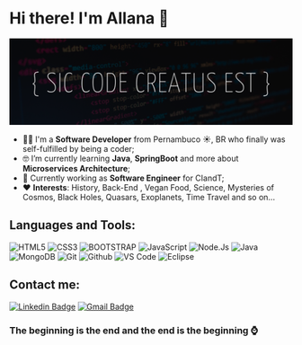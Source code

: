 # Hi there! I'm Allana :wave: 


![](/assets/Sic_code_creatus_est2.png)

 - :woman_technologist: I'm a **Software Developer**  from  Pernambuco :sunny:, BR who finally was self-fulfilled by being a coder;
 - :nerd_face: I’m currently learning **Java**, **SpringBoot** and more about **Microservices Architecture**;
 -  :office: Currently working as **Software Engineer** for CIandT;
 - :heart: **Interests**: History, Back-End , Vegan Food, Science, Mysteries of Cosmos, Black Holes, Quasars, Exoplanets, Time Travel and so on...


## Languages and Tools:</br>

![HTML5](https://img.shields.io/badge/-HTML5-000000?style=for-the-badge&logo=HTML5)
![CSS3](https://img.shields.io/badge/-CSS3-000000?style=for-the-badge&logo=CSS3)
![BOOTSTRAP](https://img.shields.io/badge/Bootstrap-black?style=for-the-badge&logo=Bootstrap&labelColor=black)
![JavaScript](https://img.shields.io/badge/-JavaScript-000000?style=for-the-badge&logo=javascript)
![Node.Js](https://img.shields.io/badge/Node-black?style=for-the-badge&logo=Node.js&labelColor=black)
![Java](https://img.shields.io/badge/Java-black?style=for-the-badge&logo=Java&labelColor=black)
![MongoDB](https://img.shields.io/badge/-MongoDB-000000?style=for-the-badge&logo=MongoDB)
![Git](https://img.shields.io/badge/Git-black?style=for-the-badge&logo=Git&labelColor=black)
![Github](https://img.shields.io/badge/Github-black?style=for-the-badge&logo=GitHub&labelColor=black)
![VS Code](https://img.shields.io/badge/Visual%20Studio%20Code-black?style=for-the-badge&logo=Visual%20Studio%20Code&labelColor=black)
![Eclipse](https://img.shields.io/badge/Eclipse-black?style=for-the-badge&logo=Eclipse&labelColor=black)

## Contact me:

[![Linkedin Badge](https://img.shields.io/badge/allanacaldas-blue?style=flat&logo=linkedin&labelColor=blue)](https://www.linkedin.com/in/allanacaldas)
[![Gmail Badge](https://img.shields.io/badge/-allanacaldas@gmail.com-c14438?style=flat&logo=Gmail&logoColor=white&link=mailto:contato.allanacaldas@gmail.com)](mailto:contato.allanacaldas@gmail.com)


### The beginning is the end and the end is the beginning :watch: